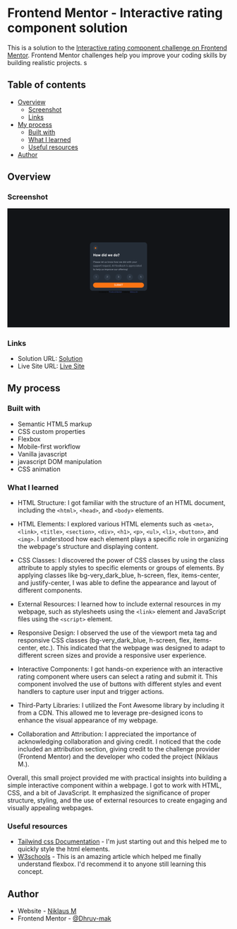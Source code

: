 # Frontend Mentor - Interactive rating component solution

This is a solution to the [Interactive rating component challenge on Frontend Mentor](https://www.frontendmentor.io/challenges/interactive-rating-component-koxpeBUmI). Frontend Mentor challenges help you improve your coding skills by building realistic projects. s

## Table of contents

- [Overview](#overview)
  - [Screenshot](#screenshot)
  - [Links](#links)
- [My process](#my-process)
  - [Built with](#built-with)
  - [What I learned](#what-i-learned)
  - [Useful resources](#useful-resources)
- [Author](#author)

## Overview

### Screenshot

![](./images/screenshot.png)


### Links

- Solution URL: [Solution](https://github.com/Dhruv-mak/interactive-rating-component)
- Live Site URL: [Live Site](https://dhruv-mak.github.io/interactive-rating-component/)


## My process

### Built with

- Semantic HTML5 markup
- CSS custom properties
- Flexbox
- Mobile-first workflow
- Vanilla javascript
- javascript DOM manipulation
- CSS animation

### What I learned

- HTML Structure: I got familiar with the structure of an HTML document, including the `<html>`, `<head>`, and `<body>` elements.

- HTML Elements: I explored various HTML elements such as `<meta>`, `<link>`, `<title>`, `<section>`, `<div>`, `<h1>`, `<p>`, `<ul>`, `<li>`, `<button>`, and `<img>`. I understood how each element plays a specific role in organizing the webpage's structure and displaying content.

- CSS Classes: I discovered the power of CSS classes by using the class attribute to apply styles to specific elements or groups of elements. By applying classes like bg-very_dark_blue, h-screen, flex, items-center, and justify-center, I was able to define the appearance and layout of different components.

- External Resources: I learned how to include external resources in my webpage, such as stylesheets using the `<link>` element and JavaScript files using the `<script>` element.

- Responsive Design: I observed the use of the viewport meta tag and responsive CSS classes (bg-very_dark_blue, h-screen, flex, items-center, etc.). This indicated that the webpage was designed to adapt to different screen sizes and provide a responsive user experience.

- Interactive Components: I got hands-on experience with an interactive rating component where users can select a rating and submit it. This component involved the use of buttons with different styles and event handlers to capture user input and trigger actions.

- Third-Party Libraries: I utilized the Font Awesome library by including it from a CDN. This allowed me to leverage pre-designed icons to enhance the visual appearance of my webpage.

- Collaboration and Attribution: I appreciated the importance of acknowledging collaboration and giving credit. I noticed that the code included an attribution section, giving credit to the challenge provider (Frontend Mentor) and the developer who coded the project (Niklaus M.).

Overall, this small project provided me with practical insights into building a simple interactive component within a webpage. I got to work with HTML, CSS, and a bit of JavaScript. It emphasized the significance of proper structure, styling, and the use of external resources to create engaging and visually appealing webpages.

### Useful resources

- [Tailwind css Documentation](https://tailwindcss.com/docs/installation) - I'm just starting out and this helped me to quickly style the html elements.
- [W3schools](https://www.w3schools.com/) - This is an amazing article which helped me finally understand flexbox. I'd recommend it to anyone still learning this concept.

## Author

- Website - [Niklaus M](https://www.your-site.com)
- Frontend Mentor - [@Dhruv-mak](https://www.frontendmentor.io/profile/Dhruv-mak)